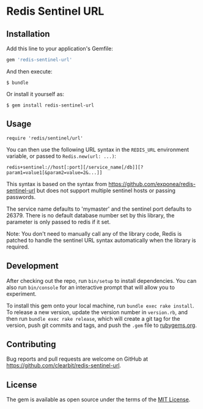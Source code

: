 # Redis Sentinel URL

## Installation

Add this line to your application's Gemfile:

```ruby
gem 'redis-sentinel-url'
```

And then execute:

    $ bundle

Or install it yourself as:

    $ gem install redis-sentinel-url

## Usage

`require 'redis/sentinel/url'`

You can then use the following URL syntax in the `REDIS_URL` environment variable, or passed to `Redis.new(url: ...)`:

`redis+sentinel://host[:port][/service_name[/db]][?param1=value1[&param2=value=2&...]]`

This syntax is based on the syntax from https://github.com/exponea/redis-sentinel-url but does not support multiple sentinel hosts or passing passwords.

The service name defaults to 'mymaster' and the sentinel port defaults to 26379. There is no default database number set by this library, the parameter is only passed to redis if it set.

Note: You don't need to manually call any of the library code, Redis is patched to handle the sentinel URL syntax automatically when the library is required.

## Development

After checking out the repo, run `bin/setup` to install dependencies. You can also run `bin/console` for an interactive prompt that will allow you to experiment.

To install this gem onto your local machine, run `bundle exec rake install`. To release a new version, update the version number in `version.rb`, and then run `bundle exec rake release`, which will create a git tag for the version, push git commits and tags, and push the `.gem` file to [rubygems.org](https://rubygems.org).

## Contributing

Bug reports and pull requests are welcome on GitHub at https://github.com/clearbit/redis-sentinel-url.

## License

The gem is available as open source under the terms of the [MIT License](http://opensource.org/licenses/MIT).
